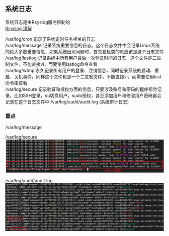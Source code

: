 ## 系统日志  
系统日志是由Rsyslog服务控制的   
[Rsyslog 详解](https://www.jianshu.com/p/a81a49f45ee0)  

/var/log/cron     记录了系统定时任务相关的日志  
/var/log/message  记录系统重要信息的日志。这个日志文件中会记录Linux系统的绝大多数重要信息，如果系统出现问题时，首先要检查的就应该是这个日志文件  
/var/log/lastlog  记录系统中所有用户最后一次登录时间的日志，这个文件是二进制文件，不能直接vi，而要使用lastlog命令查看  
/var/log/wtmp     永久记录所有用户的登录、注销信息，同时记录系统的启动、重启、关机事件。同样这个文件也是一个二进制文件，不能直接vi，而需要使用last命令来查看  
/var/log/secure   记录验证和授权方面的信息，只要涉及账号和密码的程序都会记录，比如SSH登录，su切换用户，sudo授权，甚至添加用户和修改用户密码都会记录在这个日志文件中
/var/log/audit/audit.log  (系统审计日志) 

### 重点
/var/log/message

/var/log/secure   
![img_9.png](img_9.png)

/var/log/audit/audit.log  
![img_10.png](img_10.png)